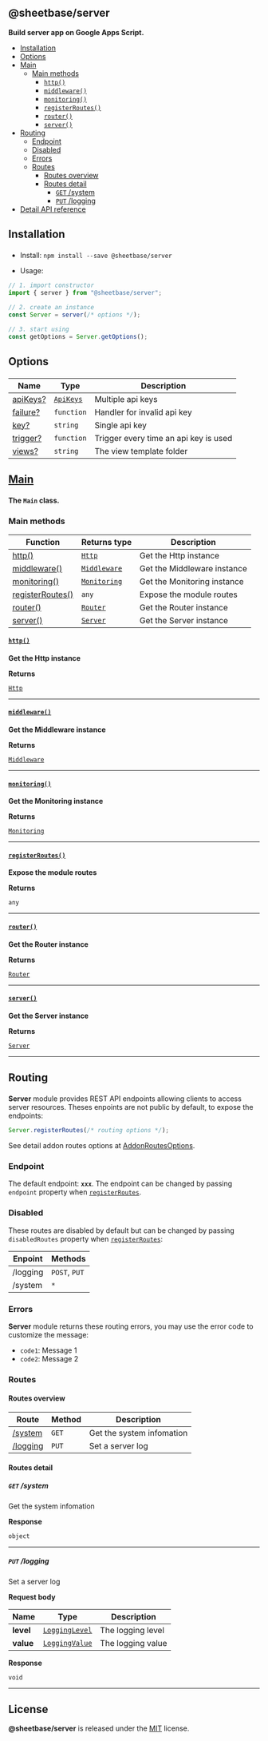 <section id="head" data-note="AUTO-GENERATED CONTENT, DO NOT EDIT DIRECTLY!">

# @sheetbase/server

**Build server app on Google Apps Script.**

</section>

<section id="tocx" data-note="AUTO-GENERATED CONTENT, DO NOT EDIT DIRECTLY!">

- [Installation](#installation)
- [Options](#options)
- [Main](#main)
  - [Main methods](#main-methods)
    - [`http()`](#main-http-0)
    - [`middleware()`](#main-middleware-0)
    - [`monitoring()`](#main-monitoring-0)
    - [`registerRoutes()`](#main-registerroutes-0)
    - [`router()`](#main-router-0)
    - [`server()`](#main-server-0)
- [Routing](#routing)
  - [Endpoint](#routing-endpoint)
  - [Disabled](#routing-disabled)
  - [Errors](#routing-errors)
  - [Routes](#routing-routes)
    - [Routes overview](#routing-routes-overview)
    - [Routes detail](#routing-routes-detail)
      - [`GET` /system](#GET__system)
      - [`PUT` /logging](#PUT__logging)
- [Detail API reference](https://sheetbase.github.io/server)


</section>

<section id="installation" data-note="AUTO-GENERATED CONTENT, DO NOT EDIT DIRECTLY!">

<h2><a name="installation"><p>Installation</p>
</a></h2>

- Install: `npm install --save @sheetbase/server`

- Usage:

```ts
// 1. import constructor
import { server } from "@sheetbase/server";

// 2. create an instance
const Server = server(/* options */);

// 3. start using
const getOptions = Server.getOptions();
```

</section>

<section id="options" data-note="AUTO-GENERATED CONTENT, DO NOT EDIT DIRECTLY!">

<h2><a name="options"><p>Options</p>
</a></h2>

| Name                                                                           | Type                                                                                                          | Description                           |
| ------------------------------------------------------------------------------ | ------------------------------------------------------------------------------------------------------------- | ------------------------------------- |
| [apiKeys?](https://sheetbase.github.io/server/interfaces/options.html#apikeys) | <code><a href="https://sheetbase.github.io/server/interfaces/apikeys.html" target="_blank">ApiKeys</a></code> | Multiple api keys                     |
| [failure?](https://sheetbase.github.io/server/interfaces/options.html#failure) | <code>function</code>                                                                                         | Handler for invalid api key           |
| [key?](https://sheetbase.github.io/server/interfaces/options.html#key)         | <code>string</code>                                                                                           | Single api key                        |
| [trigger?](https://sheetbase.github.io/server/interfaces/options.html#trigger) | <code>function</code>                                                                                         | Trigger every time an api key is used |
| [views?](https://sheetbase.github.io/server/interfaces/options.html#views)     | <code>string</code>                                                                                           | The view template folder              |

</section>

<section id="main" data-note="AUTO-GENERATED CONTENT, DO NOT EDIT DIRECTLY!">

<h2><a name="main" href="https://sheetbase.github.io/server/classes/main.html"><p>Main</p>
</a></h2>

**The `Main` class.**

<h3><a name="main-methods"><p>Main methods</p>
</a></h3>

| Function                                   | Returns type                                                                                                     | Description                 |
| ------------------------------------------ | ---------------------------------------------------------------------------------------------------------------- | --------------------------- |
| [http()](#main-http-0)                     | <code><a href="https://sheetbase.github.io/server/classes/http.html" target="_blank">Http</a></code>             | Get the Http instance       |
| [middleware()](#main-middleware-0)         | <code><a href="https://sheetbase.github.io/server/classes/middleware.html" target="_blank">Middleware</a></code> | Get the Middleware instance |
| [monitoring()](#main-monitoring-0)         | <code><a href="https://sheetbase.github.io/server/classes/monitoring.html" target="_blank">Monitoring</a></code> | Get the Monitoring instance |
| [registerRoutes()](#main-registerroutes-0) | <code>any</code>                                                                                                 | Expose the module routes    |
| [router()](#main-router-0)                 | <code><a href="https://sheetbase.github.io/server/classes/router.html" target="_blank">Router</a></code>         | Get the Router instance     |
| [server()](#main-server-0)                 | <code><a href="https://sheetbase.github.io/server/classes/server.html" target="_blank">Server</a></code>         | Get the Server instance     |

<h4><a name="main-http-0" href="https://sheetbase.github.io/server/classes/main.html#http"><p><code>http()</code></p>
</a></h4>

**Get the Http instance**

**Returns**

<code><a href="https://sheetbase.github.io/server/classes/http.html" target="_blank">Http</a></code>

---

<h4><a name="main-middleware-0" href="https://sheetbase.github.io/server/classes/main.html#middleware"><p><code>middleware()</code></p>
</a></h4>

**Get the Middleware instance**

**Returns**

<code><a href="https://sheetbase.github.io/server/classes/middleware.html" target="_blank">Middleware</a></code>

---

<h4><a name="main-monitoring-0" href="https://sheetbase.github.io/server/classes/main.html#monitoring"><p><code>monitoring()</code></p>
</a></h4>

**Get the Monitoring instance**

**Returns**

<code><a href="https://sheetbase.github.io/server/classes/monitoring.html" target="_blank">Monitoring</a></code>

---

<h4><a name="main-registerroutes-0" href="https://sheetbase.github.io/server/classes/main.html#registerroutes"><p><code>registerRoutes()</code></p>
</a></h4>

**Expose the module routes**

**Returns**

<code>any</code>

---

<h4><a name="main-router-0" href="https://sheetbase.github.io/server/classes/main.html#router"><p><code>router()</code></p>
</a></h4>

**Get the Router instance**

**Returns**

<code><a href="https://sheetbase.github.io/server/classes/router.html" target="_blank">Router</a></code>

---

<h4><a name="main-server-0" href="https://sheetbase.github.io/server/classes/main.html#server"><p><code>server()</code></p>
</a></h4>

**Get the Server instance**

**Returns**

<code><a href="https://sheetbase.github.io/server/classes/server.html" target="_blank">Server</a></code>

---

</section>

<section id="routing" data-note="AUTO-GENERATED CONTENT, DO NOT EDIT DIRECTLY!">

<h2><a name="routing"><p>Routing</p>
</a></h2>

**Server** module provides REST API endpoints allowing clients to access server resources. Theses enpoints are not public by default, to expose the endpoints:

```ts
Server.registerRoutes(/* routing options */);
```

See detail addon routes options at [AddonRoutesOptions](https://sheetbase.github.io/server/interfaces/addonroutesoptions.html).

<h3><a name="routing-endpoint"><p>Endpoint</p>
</a></h3>

The default endpoint: **`xxx`**. The endpoint can be changed by passing `endpoint` property when [`registerRoutes`](#routing).

<h3><a name="routing-disabled"><p>Disabled</p>
</a></h3>

These routes are disabled by default but can be changed by passing `disabledRoutes` property when [`registerRoutes`](#routing):

| Enpoint  | Methods       |
| -------- | ------------- |
| /logging | `POST`, `PUT` |
| /system  | `*`           |

<h3><a name="routing-errors"><p>Errors</p>
</a></h3>

**Server** module returns these routing errors, you may use the error code to customize the message:

- `code1`: Message 1
- `code2`: Message 2

<h3><a name="routing-routes"><p>Routes</p>
</a></h3>

<h4><a name="routing-routes-overview"><p>Routes overview</p>
</a></h4>

| Route                     | Method | Description               |
| ------------------------- | ------ | ------------------------- |
| [/system](#GET__system)   | `GET`  | Get the system infomation |
| [/logging](#PUT__logging) | `PUT`  | Set a server log          |

<h4><a name="routing-routes-detail"><p>Routes detail</p>
</a></h4>

<h5><a name="GET__system"><p><code>GET</code> /system</p>
</a></h5>

Get the system infomation

**Response**

`object`

---

<h5><a name="PUT__logging"><p><code>PUT</code> /logging</p>
</a></h5>

Set a server log

**Request body**

| Name      | Type             | Description       |
| --------- | ---------------- | ----------------- |
| **level** | <a data-sref="LoggingLevel" href="https://sheetbase.github.io/server/globals.html#logginglevel"><code>LoggingLevel</code></a> | The logging level |
| **value** | <a data-sref="LoggingValue" href="https://sheetbase.github.io/server/globals.html#loggingvalue"><code>LoggingValue</code></a> | The logging value |

**Response**

`void`

---

</section>

<section id="license" data-note="AUTO-GENERATED CONTENT, DO NOT EDIT DIRECTLY!">

## License

**@sheetbase/server** is released under the [MIT](https://github.com/sheetbase/server/blob/master/LICENSE) license.

</section>
